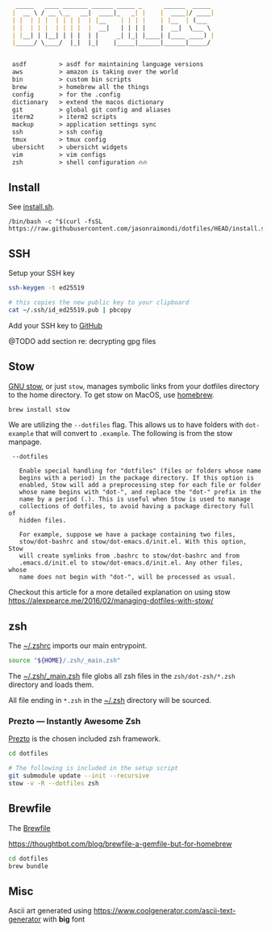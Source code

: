 ```md
  _____   ____ _______ ______ _____ _      ______  _____ 
 |  __ \ / __ \__   __|  ____|_   _| |    |  ____|/ ____|
 | |  | | |  | | | |  | |__    | | | |    | |__  | (___  
 | |  | | |  | | | |  |  __|   | | | |    |  __|  \___ \ 
 | |__| | |__| | | |  | |     _| |_| |____| |____ ____) |
 |_____/ \____/  |_|  |_|    |_____|______|______|_____/ 


 asdf         > asdf for maintaining language versions
 aws          > amazon is taking over the world
 bin          > custom bin scripts
 brew         > homebrew all the things
 config       > for the .config
 dictionary   > extend the macos dictionary
 git          > global git config and aliases
 iterm2       > iterm2 scripts
 mackup       > application settings sync 
 ssh          > ssh config
 tmux         > tmux config
 ubersicht    > ubersicht widgets
 vim          > vim configs
 zsh          > shell configuration 🔥🔥

```

## Install

See [install.sh](install.sh).

```
/bin/bash -c "$(curl -fsSL https://raw.githubusercontent.com/jasonraimondi/dotfiles/HEAD/install.sh)"
```

## SSH

Setup your SSH key

```bash
ssh-keygen -t ed25519

# this copies the new public key to your clipboard
cat ~/.ssh/id_ed25519.pub | pbcopy
```

Add your SSH key to [GitHub](https://github.com/settings/keys)

@TODO add section re: decrypting gpg files

## Stow

[GNU stow](https://www.gnu.org/software/stow/), or just `stow`, manages symbolic links from your dotfiles directory to the home directory. To get stow on MacOS, use [homebrew](https://brew.sh/).

```bash
brew install stow
```

We are utilizing the `--dotfiles` flag. This allows us to have folders with `dot-example` that will convert to `.example`. The following is from the stow manpage.

```
 --dotfiles

   Enable special handling for "dotfiles" (files or folders whose name
   begins with a period) in the package directory. If this option is
   enabled, Stow will add a preprocessing step for each file or folder
   whose name begins with "dot-", and replace the "dot-" prefix in the
   name by a period (.). This is useful when Stow is used to manage
   collections of dotfiles, to avoid having a package directory full of
   hidden files.

   For example, suppose we have a package containing two files,
   stow/dot-bashrc and stow/dot-emacs.d/init.el. With this option, Stow
   will create symlinks from .bashrc to stow/dot-bashrc and from
   .emacs.d/init.el to stow/dot-emacs.d/init.el. Any other files, whose
   name does not begin with "dot-", will be processed as usual.
```

Checkout this article for a more detailed explanation on using stow https://alexpearce.me/2016/02/managing-dotfiles-with-stow/

## zsh

The [~/.zshrc](zsh/dot-zshrc) imports our main entrypoint.

```bash
source "${HOME}/.zsh/_main.zsh"
```

The [~/.zsh/_main.zsh](zsh/dot-zsh/_main.zsh) file globs all zsh files in the `zsh/dot-zsh/*.zsh` directory and loads them.

All file ending in `*.zsh` in the [~/.zsh](zsh/dot-zsh) directory will be sourced.

### Prezto — Instantly Awesome Zsh

[Prezto](https://github.com/sorin-ionescu/prezto) is the chosen included zsh framework.

```bash
cd dotfiles

# The following is included in the setup script
git submodule update --init --recursive
stow -v -R --dotfiles zsh
```

## Brewfile

The [Brewfile](./Brewfile)

https://thoughtbot.com/blog/brewfile-a-gemfile-but-for-homebrew

```bash
cd dotfiles
brew bundle
```

## Misc

Ascii art generated using https://www.coolgenerator.com/ascii-text-generator with **big** font
